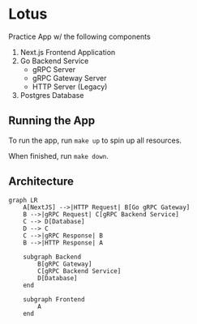 # Lotus

Practice App w/ the following components

1. Next.js Frontend Application
2. Go Backend Service
    - gRPC Server
    - gRPC Gateway Server
    - HTTP Server (Legacy)
3. Postgres Database

## Running the App

To run the app, run `make up` to spin up all resources.

When finished, run `make down`.

## Architecture

``` mermaid
graph LR
    A[NextJS] -->|HTTP Request| B[Go gRPC Gateway]
    B -->|gRPC Request| C[gRPC Backend Service]
    C --> D[Database]
    D --> C
    C -->|gRPC Response| B
    B -->|HTTP Response| A

    subgraph Backend
        B[gRPC Gateway]
        C[gRPC Backend Service]
        D[Database]
    end

    subgraph Frontend
        A
    end

```
